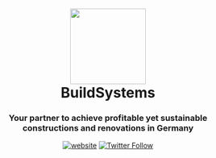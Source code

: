 <h1 align="center">
  <img src="https://github.com/build-systems/toolbox/blob/main/src/assets/black-logo_round.png" width="150px"/><br/>
  BuildSystems
</h1>
<h3 align="center">
    Your partner to achieve profitable yet sustainable constructions and renovations in Germany
</h3>

<p align="center"><a href="https://buildsystems.de/"><img src="https://img.shields.io/badge/https://-buildsystems.de-white" alt="website"></a> <a href="https://www.linkedin.com/company/build-systems-de"><img src="https://img.shields.io/badge/Follow-BuildSystems-blue?logo=linkedin" alt="Twitter Follow"></a></p>
<p align="center"></p>
